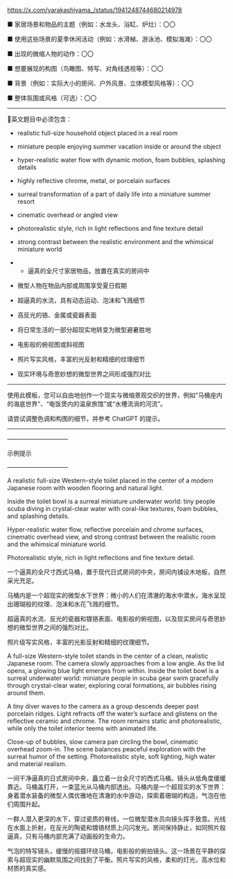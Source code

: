 https://x.com/yarakashiyama_/status/1941248744680214978

■ 家居场景和物品的主题（例如：水龙头、浴缸、炉灶）：〇〇

■ 使用这些场景的夏季休闲活动（例如：水滑梯、游泳池、模拟海滩）：〇〇

■ 出现的微缩人物的动作：〇〇

■ 想要展现的构图（鸟瞰图、特写、对角线透视等）：〇〇

■ 背景（例如：实际大小的房间、户外风景、立体模型风格等）：〇〇

■ 整体氛围或风格（可选）：〇〇

---

🔧英文题目中必须包含：
- realistic full-size household object placed in a real room
- miniature people enjoying summer vacation inside or around the object
- hyper-realistic water flow with dynamic motion, foam bubbles, splashing details
- highly reflective chrome, metal, or porcelain surfaces
- surreal transformation of a part of daily life into a miniature summer resort
- cinematic overhead or angled view
- photorealistic style, rich in light reflections and fine texture detail
- strong contrast between the realistic environment and the whimsical miniature world

- - 逼真的全尺寸家居物品，放置在真实的房间中
- 微型人物在物品内部或周围享受夏日假期
- 超逼真的水流，具有动态运动、泡沫和飞溅细节
- 高反光的铬、金属或瓷器表面
- 将日常生活的一部分超现实地转变为微型避暑胜地
- 电影般的俯视图或斜视图
- 照片写实风格，丰富的光反射和精细的纹理细节
- 现实环境与奇思妙想的微型世界之间形成强烈对比


---

使用此模板，您可以自由地创作一个现实与微缩景观交织的世界，例如“马桶座内的海底世界”、“电饭煲内的温泉旅馆”或“水槽流淌的河流”。

请尝试调整色调和构图的细节，并参考 ChatGPT 的提示。

---

——————————

示例提示

——————————


A realistic full-size Western-style toilet placed in the center of a modern Japanese room with wooden flooring and natural light.

Inside the toilet bowl is a surreal miniature underwater world: tiny people scuba diving in crystal-clear water with coral-like textures, foam bubbles, and splashing details.

Hyper-realistic water flow, reflective porcelain and chrome surfaces, cinematic overhead view, and strong contrast between the realistic room and the whimsical miniature world.

Photorealistic style, rich in light reflections and fine texture detail.


一个逼真的全尺寸西式马桶，置于现代日式房间的中央，房间内铺设木地板，自然采光充足。

马桶内是一个超现实的微型水下世界：微小的人们在清澈的海水中潜水，海水呈现出珊瑚般的纹理、泡沫和水花飞溅的细节。

超逼真的水流、反光的瓷器和镀铬表面、电影般的俯视图，以及现实房间与奇思妙想的微型世界之间的强烈对比。

照片级写实风格，丰富的光影反射和精细的纹理细节。


A full-size Western-style toilet stands in the center of a clean, realistic Japanese room. The camera slowly approaches from a low angle. As the lid opens, a glowing blue light emerges from within. Inside the toilet bowl is a surreal underwater world: miniature people in scuba gear swim gracefully through crystal-clear water, exploring coral formations, air bubbles rising around them.

A tiny diver waves to the camera as a group descends deeper past porcelain ridges. Light refracts off the water’s surface and glistens on the reflective ceramic and chrome. The room remains static and photorealistic, while only the toilet interior teems with animated life.

Close-up of bubbles, slow camera pan circling the bowl, cinematic overhead zoom-in. The scene balances peaceful exploration with the surreal humor of the setting. Photorealistic style, soft lighting, high water and material realism.

一间干净逼真的日式房间中央，矗立着一台全尺寸的西式马桶。镜头从低角度缓缓靠近。马桶盖打开，一束蓝光从马桶内部透出。马桶内是一个超现实的水下世界：身着潜水装备的微型人偶优雅地在清澈的水中游动，探索着珊瑚的构造，气泡在他们周围升起。

一群人潜入更深的水下，穿过瓷质的脊线，一位微型潜水员向镜头挥手致意。光线在水面上折射，在反光的陶瓷和镀铬材质上闪闪发光。房间保持静止，如同照片般逼真，只有马桶内部充满了动画般的生命力。

气泡的特写镜头，缓慢的摇摄环绕马桶，电影般的俯拍镜头。这一场景在平静的探索与超现实的幽默氛围之间找到了平衡。照片写实的风格，柔和的灯光，高水位和材质的真实感。


